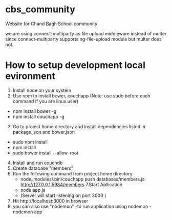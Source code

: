# cbs_community
Website for Chand Bagh School community



we are using connect-multiparty as file upload middleware instead of multer since connect-multiparty supports ng-file-upload module but multer does not.

# How to setup development local evironment
1. Install node on your system
2. Use npm to install bower, couchapp (Note: use sudo before each command if you are linux user)
  - npm install bower -g
  - npm install couchapp -g
3. Go to project home directory and install dependencies listed in package.json and bower.json
  - sudo npm install
  - npm install
  - sudo bower install --allow-root
4. Install and run couchdb
5. Create database "members"
6. Run the following command from project home directory
   - node_modules/.bin/couchapp push databases/members.js http://127.0.0.1:5984/members
7.Start Apllication
   - node app.js
   - (Server will start listening on port 3000 )  
8. Hit http://localhost:3000 in browser
9. you can also use "nodemon"
    -to run application using nodemon
    -nodemon app



